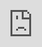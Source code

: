 ```yaml
---
layout: post
date:   2025-03-25
image: "/template_site/images/csr_thumbnail.png"
title:  "housing as expansion/displacement in addis ababa"
author: "fennet habte & ki-sang yi"
---
```

<style>
    body {
        background-color: #14110F; /* Dark color for background */
        color: #F2F2F2; /* Off white color for text */
        font-family: 'Helvetica Neue', Helvetica;
    }
</style>

<img src="/ConflictUrbanism2025/images/Habte_Yi/Addis-Strip.png" style="width:100%; height:auto; vertical-align:middle;" frameborder="0">
<br>

<h1>housing as <em>expansion/displacement</em> in addis ababa</h1>
Fennet Habte & Ki-Sang Yi
<br>

<div style="width: 80%"> 
    <i>Lydia, a new resident in the Bole Arabsa condominiums: No one comes here [the condominium] and no one goes from here to there [bordering Oromia farmland]. If you want to go over there and mix with them, they won’t even let you near them. People are afraid to go over there. The lands in the city were given to investors, so where do resettlers go? Back to the land of the farmer. The farmer only sees the people settling on his land, he won’t think that the government took the land and built the house and gave it to you, so they don’t like the settlers. Do you understand?</i> <br>
    <br>
    <i>Milkesa, the interviewer: Because they think they came here because they wanted to?</i> <br>
    <br>
    <i>Lydia: At the end of the day, the farmers will just think that their land is taken from them by the government so that people from the city can be settled.</i><br>
    <br>
    (Fathollahzadeh 2025, p. 300)
</div>

<br>

<div style="text-align: right; width: 80%">
    <i>Fanos, a resident in a village across Akaki river: Even if they say that this is the border between Oromia and Finfinnee, we haven’t accepted that. We can’t deny the growth of a city. Growth is natural. When the population grows, so does the size of the city. But the growth should benefit the dwellers of the land as well. For example, they take away 20 hectares of your land and give you a single place on a legal location map. [...] They could provide a better life for the farmer. They could create job opportunities.</i><br>
    <br>
    <i>Milkesa: Most people think this is an urban area. And after 100 or 200 metres the landscape is very rural. The difference between the two is obvious.</i><br>
    <br>
    (Fathollahzadeh 2025, p. 292)
</div>

<br>

<img src="/ConflictUrbanism2025/images/Habte_Yi/AddisAbaba-City.gif" style="float:center; width:100%; height:auto; vertical-align:middle;" frameborder="0">

<h2>i. IHDP ++ addis</h2>

Addis Ababa has been the site of many visionary state-making exercises. First designated as capital city of the empire in 1898 by Emperor Menelik II and Empress Taitu, the place which was/and still is referred to as Finfinne by the indigenous Oromo inhabitants of the area has undergone restructuring and expansion under successive political regimes that sought to establish their political power and legacy in the city. Addis Ababa has the status of a self-governing city and sits within the Oromia region (Weldeghebrael 2022).

In 2006, the Government of Ethiopia announced the Integrated Housing Development Program (IHDP), an extension of the Addis Ababa Grand Housing Program (AAGHP) that was launched in 2004 in partnership with the German Technical Cooperation (GTZ). The goal of  the IHDP was to address the critical housing shortage in Addis Ababa by building 400,000 condominium apartments. Simultaneously, the project aimed to beautify Addis Ababa’s inner city, address unemployment, and promote homeownership for low and middle-income households, furthering the country’s economic development goals (United Nations 2025). By 2015, the re-development of the inner-city, partially to build condominiums, but more often to allow for private re-development, has caused the demolishing of 392 ha of inner-city informal housing and the displacement of 23,151 households (UN Habitat 2017). While the first condominium projects were situated in the inner-city, eventually the project expanded to develop large-scale housing projects in what was perceived to be the ‘underutilized’ periphery of the city and adjacent farmland in Oromia.  With over a hundred sites throughout the city and its periphery, the condominiums occupy 11% of Addis Ababa area - significantly changing the spatial fabric of the city and its periphery (Charitonidou 2021).

<div class="iframe-column"><iframe src="https://ki-sang.github.io/ConflictUbanism2025/AddisCondoPoints.html" style="position:absolute;top:0;left:0;width:100%;height:100%;" frameborder="0"></iframe></div> 
<h6><em>Condominium locations scrapped from OpenStreetMap and Google Places API and their typologies. As a user-contributed list, this dataset does not include all condominium projects in Addis Ababa. Visitors are encouraged to roam around to look for unaccounted condominium projects in the inner city and the peripheries.</em></h6>

The IHDP emerged in the aftermath of the 2005 Ethiopian election, which saw a loss of votes for the EPRDF - the party that had dominated Ethiopian politics for over a decade, and large-scale protests demanding political change (Weldeghebrael 2022, p. 3). The EPRDF’s subsequent promise of infrastructure realized in the IHDP, thus served as a way to appeal to urban grievances, appease constituents, regain political legitimacy and propose an actionable vision for a prosperous, orderly city (Terrefe 2022, p. 4). In the years after the end of the cooperation with the GTZ (now GIZ), the projects’ financing solely through Ethiopian public resources has been lauded, showcasing to “other African nations that Africa can solve its own problems” (Gardner 2017). 

While the project continues to be successful at increasing formal housing stock, and enabling home-ownership for low-and middle income households, research has shown that the urban poor who were deemed the primary target audience were often barely able to make the down-payment let alone their mortgage. Over the past two decades we have thus seen a phenomenon of low-income apartment owners renting to middle-class tenants to finance their mortgage, while they themselves continue to live in informal, precarious housing in the inner city (Planel & Bridonneau 2017, p. 32). Avenues into the condominiums are three-fold: Residents evicted from neighborhoods slated for demolition are given priority in purchasing a condominium, as compensation. The main avenue to home-ownership is the lottery system, that randomly allocates apartments to applicants as they become available. Lastly, those who are unsuccessful at gaining access through the lottery may choose to rent units.

<h3>relocation ++ insecurity</h3>

The inner-city redevelopments that sought to formalize housing and usher in a new era of modern urban development, served both to allow for easier governing of inner-city populations, deemed troublesome, unruly and hotbeds of political dissidents after the 2005 post-election protests, and created an agreeable environment for foreign- and diaspora developers in prime real estate locations (Weldeghebrael 2022, p. 4). The first inner-city site to be re-developed into an IHDP site was in the Lideta neighborhood. According to government officials it was selected due to the belief that “there was a huge concentration of Coalition for Unity and Democracy (CUD) 2005 election campaigners and subsequent protest mobilizers”. Relocations of residents of informal inner-city settlements were conducted with little community input, at times purposefully separating inner-city communities, who had been deemed sites of opposition protest, scattering them across five to twelve different condominiums at the city’s peripheries, severing existing social networks (Weldeghebrael 2022, p. 6). The  strategic spatial dispersion of former inner-city residents deemed troublesome allowed the IHDP to act as a mechanism of enacting control and repress potential future counter-government organizing. 

<video width="100%" height="auto" controls>
  <source src="/ConflictUrbanism2025/images/Habte_Yi/AratKilo_to_Jemo-Merge.mp4" type="video/mp4">
</video>
<h6><em>Left: Rush hour bus commute from Shela in Addis Ababa. Right: The commute from Arat Kilo east of Piassa to Jemo Block 3 Condominiums includes a 25-minute walk to the bus stop and a 45-minute bus ride to the other side of the city.</em></h6>
<br>

In a study of Jemo condominium, which houses a large group of residents evicted from the central Arat Kilo neighborhood, Planel & Bridonneau highlight the tension between a sense of security through formal home-ownership and financial insecurity due to high mortgage costs.  

<div style="text-align: right; width: 80%">
    <i>If I can’t pay the loan, the bank will seize the apartment. My wife and I sometimes think about renting or selling it. I could sell it for 500,000 birr. It originally cost 125,000 birr, but if you add in the interest payments, the apartment cost us 300,000 birr. But I’ll fight to stay here.</i><br>
    <br>
    Getenet, owns a condominium in Jemo after being evicted from his rental house (kebele bet) in Arat Kilo.<br>
    <br>
    (Planel & Bridonneau 2017, p. 36)  
</div>
<br>

<img src="/ConflictUrbanism2025/images/Habte_Yi/AratKilo_Jemo_GIF.gif" style="float:center; width:100%; height:auto; vertical-align:middle;" frameborder="0">
<h6><em>In the early 2010s, Jemo was still considered very much on the outskirts and it was one of the major outlying sites ear-marked by the government as part of the Integrated Housing Development Program, before the big move back to the more central neighbourhoods coveted by the upper-middle classes. Jemo was one of the flagship initiatives of the government-backed effort to build an attractive periphery from scratch. It has rapidly become a symbol of social transformation and upward mobility" (Planel & Bridonneau 2017, p.30). Aerial imagery of Arat Kilo and Jemo Block 3 Condominium developments from 2002 through 2025 show that the condominiums on the outskirts were pre-emptively built in anticipation of new residents from the inner city.</em></h6>
<br>

New condominium residents experienced a loss of social networks and faced increased time and cost barriers for accessing work opportunities in the city center. The condominium sites themselves, resembling post-war European housing blocks, were built with little regard to common cultural use patterns and fostering community gathering. While some condominium sites have developed into lively and bustling neighborhoods, many residents report a sense of loneliness and anonymity from life in the condominiums (Planel & Bridonneau 2017, p. 39). 
<br>

<h2>ii. addis urbanism ++ aspirations of modernity</h2>

<div style="text-align: right; width: 80%">
    <em>Money is power. Only those who have economic capacity can be heard and have the ‘right’ to live at the centre. But those who do not have power have no chance except to be thrown away outside where no basic facilities are fulfilled.</em><br>
    <br>
    Older informant, relocated from the city-center. <br>
    <br>
    (Abebe & Hesselberg, 2015, p. 557)
</div>
<br>

Prime minister Abiy’s current Dubai-like development attempts at beautifying the inner-city are aimed at attracting foreign capital and diaspora involvement, cementing Addis Ababs legacy as diplomatic capital of Africa (Gardner 2019). Historic informal inner-city neighborhoods stand in the way of the desired vision for Addis Ababa and must therefore give way to skyscrapers and luxury projects (Di Nunzio 2022, p. 5). While this can be understood as a move away from the EPRDF’s pro-poor framing of urban development, it is important to note that despite the pro-poor framing of the IHDP when it was launched in 2005, it still caused the displacement and disposession of thousands of inner-city residents and rural residents in the city’s periphery. Dispossession is thus a continuing modus-operandi of consecutive political regimes. In the case of Addis, it goes hand in hand with the impossibility of criticizing construction projects that promote development. The idea that cities must be particularly modern and globally connected is presented as an indisputable truth, whereby participatory consultations with those affected or considerations of the consequences of displacement and resettlement are dismissed as irrelevant (Hollands 2008). The justification of displacement as a necessary evil for development then and now made way for lucrative industrial and real-estate development.

<div style="text-align: right; width: 80%">
    <em>Milkesa [Interviewer]: How do the people here see urbanisation?</em> <br>
    <br>
    <em>Fanos, resident in a village across Akaki river: No one hates urbanisation as long as we benefit, or our children benefit. We as well as our children would love to change. We didn’t say Finfinnee should not expand, but our needs should be noted.</em> <br>
    <br>
    <em>Milkesa: How do you see the growth of the city?</em> <br>
    <br>
    <em>Dagne, a resident in a village across Akaki river: We all know that a city has to grow vertically. But when it expands horizontally at such a rate, we should understand that there is something wrong. Even if it grows horizontally, it should have some benefit for the population it displaces. But we get nothing from it.</em> <br>
    <br>
    (Fathollazadeh 2025, p. 292)
</div>
<br>

Established ideas of what is understood as a modern, progressive and desirable city diametrically contrast African cities. These are positioned as “unplanned, informal, overpopulated, over- or wrongly urbanized, and behind” (Faria & Whitesell 2021, p. 6). In response, imitating globally circulating ideas of a modern city holds the promise of catching up to Western metropolises (Angélil & Hebel 2010, p. 14). When critiqued it is often justified by the response “does Africa not deserve shiny new cities?” and the claim that it is now Africa’s turn to build prosperous and modern cities (Côté-Roy & Moser 2018). The Ethiopian and regional governments in Addis Ababa view infrastructure as a harbinger of change, modernization, and social progress (Larkin 2013, p. 332). It can be argued that the IHDP is a mechanism through which Ethiopia–and in particular, Addis Ababa ”can take part in a contemporaneous modernity by repeating [...] a common visual and conceptual paradigm of what it means to be modern” (Larkin 2013, p. 333). 
<br>

<h2>iii. expansion ++ displacement</h2>

<div style="text-align:right; width: 80%">
    <em>Wrapped in a white shawl and sporting a wide-brimmed cowboy hat, Haile stares out at his cattle as they graze in a rocky patch of grass. “My family and I have been here since I was a child,” he says, nodding at the small, rickety houses to his right. “But we will have to leave soon.” In the distance loom hulking grey towers, casting long shadows over his pasture. This is Koye Feche, a vast construction site on the edge of Addis Ababa that may soon be sub-Saharan Africa’s largest housing project.</em><br>
    <br>
    (Gardner 2017)
</div>
<br>

<img src="/ConflictUrbanism2025/images/Habte_Yi/Condos-KoyeFeche.jpg" style="float:center; width:100%; height:auto; vertical-align:middle;" frameborder="0">

Poor inner-city residents, who have to make way for new construction projects to upgrade the coveted city center, are resettled on the outskirts of the city, where they fulfill a dual role of dispossessed and dispossessors of Oromo land (Di Nunzio 2022, p. 4). In their discussion of frontier-making in Addis Ababa’s periphery Debelo & Soboka discuss peri-urban frontiers as a liminal space between the urban and the rural. The rural here is “perceived as a space that can be “discovered, claimed, tamed, settled, transformed” to be economically productive and culturally modernized by those who claim to be authorized to re-order and dominate the space” (Prout and Howitt 2009, p. 397; Debelo & Soboka 2022, p. 710). In addition, Addis Ababa’s peripheral frontier is conceptualized as “full of resources but empty of people” (Korf et al. 2015 via Debelo & Soboka 2022). Thus legitimizing farmers’ dispossession for more ‘productive’ land-uses in the form of condominiums. 

<div style="text-align:right; width: 80%">
    <em>We lost the land we inherited from our mothers and fathers. The government officials forced us to sign an agreement of eviction to give up our land for condominium constructions with a compensation payment of 18.50 ETB (0.60 USD) per square meter. [...] Sewerage from the new residential buildings and the city has polluted the stream we used to use for drinking and for our livestock […] We are refused access to the clean water supplied by the city for the residents of the condominiums […] When we try to appeal our case to the government, local officials bribe our few educated coordinators and we cannot move forward with the legal case.</em><br>
    <br>
    A dispossessed farmer in Oromia.<br>
    <br>
    Bula 2020, p. 71)
</div>
<br>

However, Addis Ababa’s expansion does not go unchallenged. The announcement of a new masterplan in 2014, which sought to incorporate adjacent towns and villages in Oromia into Addis Ababa proper, was met with massive protests across Oromia state. Protesters fought for a suspension of the plan, which they saw as a tool to legalize the further dispossession of farmers surrounding Addis Ababa. While the masterplan was suspended in January of 2016, protests continued in the following months and reached international attention when during and following ‘Ireecha’ celebrations (Oromo thanksgiving) several hundred were killed due to violent government intervention (Terrefe 2022, p. 9). The subsequent political pressure led Prime Minister Hailemariam Desalegn to resign, who was replaced by Prime Minister Abiy Ahmed in 2019 - heralded as the harbinger of a new political era.
<br>

<h2>conclusion</h2>
 
The IHDP has undoubtedly brought with it rapid transformation, both in Addis Ababa’s spatial footprint and in the way residents of the city and its rural periphery experience dispossession, condominium living, and urbanization. The simultaneous transformation of urban space in the center of the city and its newly commodified periphery highlights the dual role that residents evicted from the inner-city hold in peripheral condominiums, as being dispossessed and acting as dispossessor. 

Tying Addis Ababa’s urban development to larger continental, aspirational urbanisms, shows how modernization processes in the center and periphery both on the local level and the global level are inextricably linked. The case of Addis Ababa, challenges us to search for forms of equitable urban development and question the narrative of dispossession as merely a byproduct of development. Instead, we are encouraged to look at how dispossession and displacement are created, why they are maintained and how they manifest spatially. 
<br>

<h2>v. references</h2>

Abebe, Gezahegn, and Jan Hesselberg. 2015. “Community Participation and Inner-City Slum Renewal: Relocated People’s Perspectives on Slum Clearance and Resettlement in Addis Ababa.” Development in Practice 25 (4): 551–62. https://doi.org/10.1080/09614524.2015.1026878.

Angélil, Marc, and Dirk Hebel. 2010. Cities of Change : Addis Ababa : Transformation Strategies for Urban Territories in the 21st Century. Basel ; Boston : Birkhäuser. http://archive.org/details/citiesofchangead0000unse.

Bula, S. Wayessa. 2020. “‘They Deceived Us’: Narratives of Addis Ababa Development-Induced Displaced Peasants.” International Journal of Sociology and Anthropology 12 (3): 67–75. https://doi.org/10.5897/IJSA2020.0862.

Charitonidou, Marianna. 2022. “Housing Programs for the Poor in Addis Ababa: Urban Commons as a Bridge between Spatial and Social.” Journal of Urban History 48 (6): 1345–64. https://doi.org/10.1177/0096144221989975.

Côté-Roy, Laurence, and Sarah Moser. 2019. “‘Does Africa Not Deserve Shiny New Cities?’ The Power of Seductive Rhetoric around New Cities in Africa.” Urban Studies 56 (12): 2391–2407. https://doi.org/10.1177/0042098018793032.

Debelo, Asebe Regassa, and Teshome Emana Soboka. 2023. “Urban Development and the Making of Frontiers in/from Addis Ababa/Finfinne, Ethiopia.” Journal of Asian and African Studies 58 (5): 708–24. https://doi.org/10.1177/00219096211069647.

Di Nunzio, Marco. 2022. “Evictions for Development: Creative Destruction, Redistribution and the Politics of Unequal Entitlements in Inner-City Addis Ababa (Ethiopia), 2010–2018.” Political Geography 98 (October):102671. https://doi.org/10.1016/j.polgeo.2022.102671.

Faria, Caroline, and Dominica Whitesell. 2021. “Global Retail Capital and Urban Futures: Feminist Postcolonial Perspectives.” Geography Compass 15 (1): e12551. https://doi.org/10.1111/gec3.12551.

Fathollahzadeh, Nafis. 2025. “8000 Cities: Beyond the Contested Urbanisation of Addis Ababa.” City 29 (1–2): 289–303. https://doi.org/10.1080/13604813.2024.2395123.

Gardner, Tom. 2017. “‘Addis Has Run out of Space’: Ethiopia’s Radical Redesign.” The Guardian, December 4, 2017, sec. Cities. https://www.theguardian.com/cities/2017/dec/04/addis-ababa-ethiopia-redesign-housing-project.

———. 2019. “‘This Is Dubai Now’: Nobel-Winning PM’s Plan to Transform Addis Ababa.” The Guardian, October 16, 2019, sec. Cities. https://www.theguardian.com/cities/2019/oct/16/this-is-dubai-now-nobel-winning-pms-plan-to-transform-addis-ababa.

Hollands, Robert G. 2008. “Will the Real Smart City Please Stand up?: Intelligent, Progressive or Entrepreneurial?” City 12 (3): 303–20. https://doi.org/10.1080/13604810802479126.

Larkin, Brian. 2013. “The Politics and Poetics of Infrastructure.” Annual Review of Anthropology 42 (1): 327–43. https://doi.org/10.1146/annurev-anthro-092412-155522.

Planel, Sabine, and Marie and Bridonneau. 2017. “(Re)Making Politics in a New Urban Ethiopia: An Empirical Reading of the Right to the City in Addis Ababa’s Condominiums.” Journal of Eastern African Studies 11 (1): 24–45. https://doi.org/10.1080/17531055.2017.1285105.

Terrefe, Biruk. 2022. “Infrastructures of Renaissance: Tangible Discourses in the EPRDF’s Ethiopia: Infrastructures de Renaissance: Discours Tangible Dans l’Ethiopie de Le FDRPE.” Critical African Studies 14 (3): 250–73. https://doi.org/10.1080/21681392.2022.2039731.

UN-Habitat. 2017. “The State of Addis Ababa: The Addis Ababa We Want.” https://unhabitat.org/sites/default/files/download-manager-files/State%20of%20Addis%20Ababa%202017%20Report-web.pdf.

United Nations Public Service Innovation Hub. 2015. “United Nations Public Service Award Winners: Integrated Housing and Development Program (IHDP).” United Nations. 2015. https://publicadministration.un.org/unpsa/innovation-hub/Winners/2015-Winners/Integrated-Housing-and-Development-Program.

Weldeghebrael, Ezana Haddis. 2022. “The Framing of Inner-City Slum Redevelopment by an Aspiring Developmental State: The Case of Addis Ababa, Ethiopia.” Cities 125 (June):102807. https://doi.org/10.1016/j.cities.2020.102807.


<h3>datasets</h3>
Google Maps. n.d. “Condominiums in Addis Ababa, Ethiopia.”

“Condominiums in Addis Ababa, Ethiopia Retrieved from Https://Planet.Osm.Org.” 2025. Geolocations. https://www.openstreetmap.org/.

